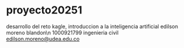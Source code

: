 # proyecto20251
desarrollo del reto kagle, introduccion a la inteligencia artificial
edilson moreno blandon\n
1000921799
ingenieria civil
edilson.moreno@udea.edu.co
